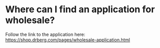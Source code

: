 # Where can I find an application for wholesale?

Follow the link to the application here: https://shop.drberg.com/pages/wholesale-application.html